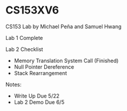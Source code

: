 # CS153XV6
CS153 Lab by Michael Peña and Samuel Hwang

Lab 1 Complete

Lab 2 Checklist
- Memory Translation System Call (Finished)
- Null Pointer Dereference
- Stack Rearrangement

Notes:
- Write Up Due 5/22
- Lab 2 Demo Due 6/5